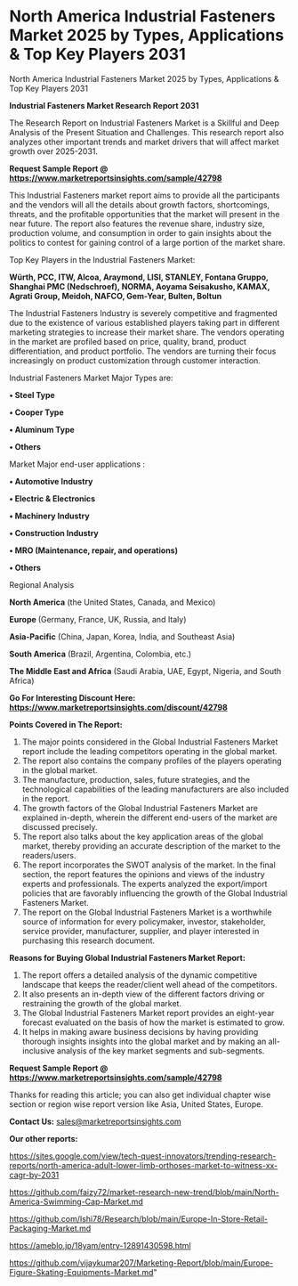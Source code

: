 # North America Industrial Fasteners Market 2025 by Types, Applications & Top Key Players 2031
North America Industrial Fasteners Market 2025 by Types, Applications & Top Key Players 2031

<strong>Industrial Fasteners Market Research Report 2031</strong>

The Research Report on Industrial Fasteners Market is a Skillful and Deep Analysis of the Present Situation and Challenges. This research report also analyzes other important trends and market drivers that will affect market growth over 2025-2031.

<strong>Request Sample Report @ <a href=https://www.marketreportsinsights.com/sample/42798>https://www.marketreportsinsights.com/sample/42798</a></strong>

This Industrial Fasteners market report aims to provide all the participants and the vendors will all the details about growth factors, shortcomings, threats, and the profitable opportunities that the market will present in the near future. The report also features the revenue share, industry size, production volume, and consumption in order to gain insights about the politics to contest for gaining control of a large portion of the market share.

Top Key Players in the Industrial Fasteners Market:

<strong>Würth, PCC, ITW, Alcoa, Araymond, LISI, STANLEY, Fontana Gruppo, Shanghai PMC (Nedschroef), NORMA, Aoyama Seisakusho, KAMAX, Agrati Group, Meidoh, NAFCO, Gem-Year, Bulten, Boltun</strong>

The Industrial Fasteners Industry is severely competitive and fragmented due to the existence of various established players taking part in different marketing strategies to increase their market share. The vendors operating in the market are profiled based on price, quality, brand, product differentiation, and product portfolio. The vendors are turning their focus increasingly on product customization through customer interaction.

Industrial Fasteners Market Major Types are:

<strong>•  Steel Type

•  Cooper Type

•  Aluminum Type

•  Others</strong>

Market Major end-user applications :

<strong>•  Automotive Industry

•  Electric & Electronics

•  Machinery Industry

•  Construction Industry

•  MRO (Maintenance, repair, and operations)

•  Others</strong>

Regional Analysis

</u><strong><b>North America</b></strong> (the United States, Canada, and Mexico)

<strong><b>Europe </b></strong>(Germany, France, UK, Russia, and Italy)

<strong><b>Asia-Pacific</b></strong> (China, Japan, Korea, India, and Southeast Asia)

<strong><b>South America</b></strong> (Brazil, Argentina, Colombia, etc.)

<strong><b>The Middle East and Africa</b></strong> (Saudi Arabia, UAE, Egypt, Nigeria, and South Africa)

<strong>Go For Interesting Discount Here: <a href=https://www.marketreportsinsights.com/discount/42798>https://www.marketreportsinsights.com/discount/42798</a></strong>

<strong>Points Covered in The Report:</strong>
<ol>
  <li>The major points considered in the Global Industrial Fasteners Market report include the leading competitors operating in the global market.</li>
  <li>The report also contains the company profiles of the players operating in the global market.</li>
  <li>The manufacture, production, sales, future strategies, and the technological capabilities of the leading manufacturers are also included in the report.</li>
  <li>The growth factors of the Global Industrial Fasteners Market are explained in-depth, wherein the different end-users of the market are discussed precisely.</li>
  <li>The report also talks about the key application areas of the global market, thereby providing an accurate description of the market to the readers/users.</li>
  <li>The report incorporates the SWOT analysis of the market. In the final section, the report features the opinions and views of the industry experts and professionals. The experts analyzed the export/import policies that are favorably influencing the growth of the Global Industrial Fasteners Market.</li>
  <li>The report on the Global Industrial Fasteners Market is a worthwhile source of information for every policymaker, investor, stakeholder, service provider, manufacturer, supplier, and player interested in purchasing this research document.</li>
</ol>
<strong>Reasons for Buying Global Industrial Fasteners Market Report:</strong>

<ol>
  <li>The report offers a detailed analysis of the dynamic competitive landscape that keeps the reader/client well ahead of the competitors.</li>
  <li>It also presents an in-depth view of the different factors driving or restraining the growth of the global market.</li>
  <li>The Global Industrial Fasteners Market report provides an eight-year forecast evaluated on the basis of how the market is estimated to grow.</li>
  <li>It helps in making aware business decisions by having providing thorough insights insights into the global market and by making an all-inclusive analysis of the key market segments and sub-segments.</li>
</ol>
<strong>Request Sample Report @ <a href=https://www.marketreportsinsights.com/sample/42798>https://www.marketreportsinsights.com/sample/42798</a></strong>


Thanks for reading this article; you can also get individual chapter wise section or region wise report version like Asia, United States, Europe.

<strong>Contact Us:</strong>
sales@marketreportsinsights.com

<strong>Our other reports:</strong>

<a href=https://sites.google.com/view/tech-quest-innovators/trending-research-reports/north-america-adult-lower-limb-orthoses-market-to-witness-xx-cagr-by-2031>https://sites.google.com/view/tech-quest-innovators/trending-research-reports/north-america-adult-lower-limb-orthoses-market-to-witness-xx-cagr-by-2031</a>

<a href=https://github.com/faizy72/market-research-new-trend/blob/main/North-America-Swimming-Cap-Market.md>https://github.com/faizy72/market-research-new-trend/blob/main/North-America-Swimming-Cap-Market.md</a>

<a href=https://github.com/Ishi78/Research/blob/main/Europe-In-Store-Retail-Packaging-Market.md>https://github.com/Ishi78/Research/blob/main/Europe-In-Store-Retail-Packaging-Market.md</a>

<a href=https://ameblo.jp/18yam/entry-12891430598.html>https://ameblo.jp/18yam/entry-12891430598.html</a>

<a href=https://github.com/vijaykumar207/Marketing-Report/blob/main/Europe-Figure-Skating-Equipments-Market.md>https://github.com/vijaykumar207/Marketing-Report/blob/main/Europe-Figure-Skating-Equipments-Market.md</a>"
